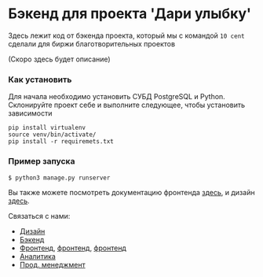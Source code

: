 # Бэкенд для проекта 'Дари улыбку'

Здесь лежит код от бэкенда проекта, который мы с командой `10 cent` сделали для биржи благотворительных проектов

(Скоро здесь будет описание)

### Как установить

Для начала необходимо установить СУБД PostgreSQL и Python. Склонируйте проект себе и выполните следующее, чтобы установить зависимости
```
pip install virtualenv
source venv/bin/activate/
pip install -r requiremets.txt
```

### Пример запуска

``
$ python3 manage.py runserver
``

Вы также можете посмотреть документацию фронтенда [здесь](https://github.com/SiranWeb/charity-boost ), и дизайн [здесь](https://www.figma.com/file/NippVEZprElGQQQxa3CeQi/Charity-boost?node-id=0%3A1).

Связаться с нами:
- [Дизайн](https://vk.com/familiar.scenery)
- [Бэкенд](https://t.me/sfrvn)
- [Фронтенд](https://www.linkedin.com/in/kirillg-web), [фронтенд](https://t.me/jertsaprrr), [фронтенд](https://t.me/HackJet)
- [Аналитика](https://t.me/peretoken)
- [Прод. менеджмент](https://www.facebook.com/grigorii.solokhin)
